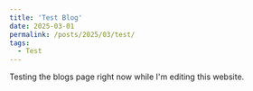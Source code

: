 ```yaml
---
title: 'Test Blog'
date: 2025-03-01
permalink: /posts/2025/03/test/
tags:
  - Test
---
```


Testing the blogs page right now while I'm editing this website.